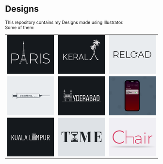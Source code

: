 # Designs
This repository contains my Designs made using Illustrator.<br>
Some of them:<br>
<table>
<tr><td><img src="./2020-12/png/18.12.2020.png"></td><td><img src="./2020-12/png/25.12.2020.png"></td><td><img src="./2020-11/png/25.11.2020.png"></td></tr>
<tr><td><img src="./2020-11/png/30.11.2020.png"></td><td><img src="./2020-12/png/20.12.2020.png"></td><td><img src="./2020-11/png/19.11.2020 - 2.png"></td></tr>
<tr><td><img src="./2020-12/png/29.12.2020.png"></td><td><img src="./2020-11/png/16.11.2020.png"></td><td><img src="./2020-11/png/17.11.2020.png"></td></tr>
</table>
